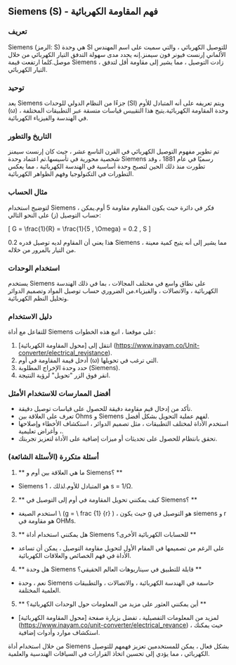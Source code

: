 ## Siemens (S) - فهم المقاومة الكهربائية

### تعريف
Siemens (الرمز: S) هي وحدة SI للتوصيل الكهربائي ، والتي سميت على اسم المهندس الألماني إرنست فيونر فون سيمنز.إنه يحدد مدى سهولة التدفق التيار الكهربائي من خلال موصل.كلما ارتفعت قيمة Siemens ، زادت التوصيل ، مما يشير إلى مقاومة أقل لتدفق التيار الكهربائي.

### توحيد
يعد Siemens جزءًا من النظام الدولي للوحدات (SI) ويتم تعريفه على أنه المتبادل للأوم (ω) ، وحدة المقاومة الكهربائية.يتيح هذا التقييس قياسات متسقة عبر التطبيقات المختلفة في الهندسة والفيزياء الكهربائية.

### التاريخ والتطور
تم تطوير مفهوم التوصيل الكهربائي في القرن التاسع عشر ، حيث كان إرنست سيمنز شخصية محورية في تأسيسها.تم اعتماد وحدة Siemens رسميًا في عام 1881 ، وقد تطورت منذ ذلك الحين لتصبح وحدة أساسية في الهندسة الكهربائية ، مما يعكس التطورات في التكنولوجيا وفهم الظواهر الكهربائية.

### مثال الحساب
لتوضيح استخدام Siemens ، فكر في دائرة حيث يكون المقاوم مقاومة 5 أوم.يمكن حساب التوصيل (ز) على النحو التالي:

\[ G = \frac{1}{R} = \frac{1}{5 \, \Omega} = 0.2 \, S \]

هذا يعني أن المقاوم لديه توصيل قدره 0.2 Siemens ، مما يشير إلى أنه يتيح كمية معينة من التيار بالمرور من خلاله.

### استخدام الوحدات
يستخدم Siemens على نطاق واسع في مختلف المجالات ، بما في ذلك الهندسة الكهربائية ، والاتصالات ، والفيزياء.من الضروري حساب توصيل المواد وتصميم الدوائر وتحليل النظم الكهربائية.

### دليل الاستخدام
للتفاعل مع أداة Siemens على موقعنا ، اتبع هذه الخطوات:
1. انتقل إلى [محول المقاومة الكهربائية] (https://www.inayam.co/Unit-converter/electrical_revistance).
2. أدخل قيمة المقاومة في أوم (ω) التي ترغب في تحويلها.
3. حدد وحدة الإخراج المطلوبة (Siemens).
4. انقر فوق الزر "تحويل" لرؤية النتيجة.

### أفضل الممارسات للاستخدام الأمثل
- تأكد من إدخال قيم مقاومة دقيقة للحصول على قياسات توصيل دقيقة.
- تعرف على العلاقة بين Ohms و Siemens لفهم عملية التحويل بشكل أفضل.
- استخدم الأداة لمختلف التطبيقات ، مثل تصميم الدوائر ، استكشاف الأخطاء وإصلاحها ، وأغراض تعليمية.
- تحقق بانتظام للحصول على تحديثات أو ميزات إضافية على الأداة لتعزيز تجربتك.

### أسئلة متكررة (الأسئلة الشائعة)

1. ** ما هي العلاقة بين أوم و Siemens؟ **
- Siemens هو المتبادل للأوم.لذلك ، 1 s = 1/Ω.

2. ** كيف يمكنني تحويل المقاومة في أوم إلى التوصيل في Siemens؟ **
- استخدم الصيغة \ (g = \ frac {1} {r} \) ، حيث يكون g هو التوصيل في siemens و r هو مقاومة في OHMs.

3. ** هل يمكنني استخدام أداة Siemens للحسابات الكهربائية الأخرى؟ **
- على الرغم من تصميمها في المقام الأول لتحويل مقاومة التوصيل ، يمكن أن تساعد الأداة في فهم الخصائص والعلاقات الكهربائية.

4. ** هل وحدة Siemens قابلة للتطبيق في سيناريوهات العالم الحقيقي؟ **
- نعم ، وحدة Siemens حاسمة في الهندسة الكهربائية ، والاتصالات ، والتطبيقات العلمية المختلفة.

5. ** أين يمكنني العثور على مزيد من المعلومات حول الوحدات الكهربائية؟ **
- لمزيد من المعلومات التفصيلية ، تفضل بزيارة صفحة [محول المقاومة الكهربائية] (https://www.inayam.co/unit-converter/electrical_revance) ، حيث يمكنك استكشاف موارد وأدوات إضافية.

من خلال استخدام أداة Siemens بشكل فعال ، يمكن للمستخدمين تعزيز فهمهم للتوصيل الكهربائي ، مما يؤدي إلى تحسين اتخاذ القرارات في السياقات الهندسية والعلمية.